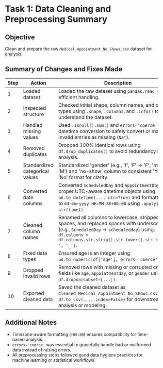 # Task 1: Data Cleaning and Preprocessing Summary

## Objective
Clean and prepare the raw `Medical_Appointment_No_Shows.csv` dataset for analysis.

## Summary of Changes and Fixes Made

| Step | Action                        | Description |
|------|-------------------------------|-------------|
| 1    | Loaded dataset                | Loaded the raw dataset using `pandas.read_csv()` for efficient handling. |
| 2    | Inspected structure           | Checked initial shape, column names, and data types using `.shape`, `.columns`, and `.info()` to understand the dataset. |
| 3    | Handled missing values        | Used `.isnull().sum()` and `errors='coerce'` in datetime conversion to safely convert or mark invalid entries as missing (`NaT`). |
| 4    | Removed duplicates            | Dropped 100% identical rows using `df.drop_duplicates()` to avoid redundancy in analysis. |
| 5    | Standardized categorical values | Standardized 'gender' (e.g., 'f', 'F' → 'F'; 'm', 'M' → 'M') and 'no-show' column to consistent 'Yes' / 'No' format for clarity. |
| 6    | Converted date columns        | Converted `ScheduledDay` and `AppointmentDay` to proper UTC-aware datetime objects using `pd.to_datetime(..., utc=True)` and formatted them to `dd-mm-yyyy HH:MM:SS+00:00` using `.apply()` with `strftime()`. |
| 7    | Cleaned column names          | Renamed all columns to lowercase, stripped spaces, and replaced spaces with underscores (e.g., `ScheduledDay` → `scheduledday`) using: `df.columns = df.columns.str.strip().str.lower().str.replace(' ', '_')`. |
| 8    | Fixed data types              | Ensured age is an integer using `pd.to_numeric(df['age'], errors='coerce')`. |
| 9    | Dropped invalid rows          | Removed rows with missing or corrupted critical fields like `age`, `appointmentday`, or `gender` using `df.dropna(subset=[...])`. |
| 10   | Exported cleaned data         | Saved the cleaned dataset as `Cleaned_Medical_Appointment_No_Shows.csv` using `df.to_csv(..., index=False)` for downstream analysis or modeling. |

## Additional Notes

- Timezone-aware formatting (`+00:00`) ensures compatibility for time-based analysis.
- `errors='coerce'` was essential to gracefully handle bad or malformed data instead of raising errors.
- All preprocessing steps followed good data hygiene practices for machine learning or statistical workflows.
